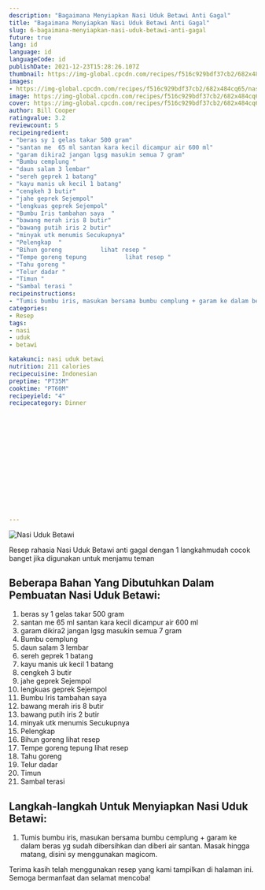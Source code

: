```yaml
---
description: "Bagaimana Menyiapkan Nasi Uduk Betawi Anti Gagal"
title: "Bagaimana Menyiapkan Nasi Uduk Betawi Anti Gagal"
slug: 6-bagaimana-menyiapkan-nasi-uduk-betawi-anti-gagal
future: true
lang: id
language: id
languageCode: id
publishDate: 2021-12-23T15:28:26.107Z 
thumbnail: https://img-global.cpcdn.com/recipes/f516c929bdf37cb2/682x484cq65/nasi-uduk-betawi-foto-resep-utama.webp
images:
- https://img-global.cpcdn.com/recipes/f516c929bdf37cb2/682x484cq65/nasi-uduk-betawi-foto-resep-utama.webp
image: https://img-global.cpcdn.com/recipes/f516c929bdf37cb2/682x484cq65/nasi-uduk-betawi-foto-resep-utama.webp
cover: https://img-global.cpcdn.com/recipes/f516c929bdf37cb2/682x484cq65/nasi-uduk-betawi-foto-resep-utama.webp
author: Bill Cooper
ratingvalue: 3.2
reviewcount: 5
recipeingredient:
- "beras sy 1 gelas takar 500 gram"
- "santan me  65 ml santan kara kecil dicampur air 600 ml"
- "garam dikira2 jangan lgsg masukin semua 7 gram"
- "Bumbu cemplung "
- "daun salam 3 lembar"
- "sereh geprek 1 batang"
- "kayu manis uk kecil 1 batang"
- "cengkeh 3 butir"
- "jahe geprek Sejempol"
- "lengkuas geprek Sejempol"
- "Bumbu Iris tambahan saya  "
- "bawang merah iris 8 butir"
- "bawang putih iris 2 butir"
- "minyak utk menumis Secukupnya"
- "Pelengkap  "
- "Bihun goreng           lihat resep "
- "Tempe goreng tepung           lihat resep "
- "Tahu goreng "
- "Telur dadar "
- "Timun "
- "Sambal terasi "
recipeinstructions:
- "Tumis bumbu iris, masukan bersama bumbu cemplung + garam ke dalam beras yg sudah dibersihkan dan diberi air santan. Masak hingga matang, disini sy menggunakan magicom."
categories:
- Resep
tags:
- nasi
- uduk
- betawi

katakunci: nasi uduk betawi 
nutrition: 211 calories
recipecuisine: Indonesian
preptime: "PT35M"
cooktime: "PT60M"
recipeyield: "4"
recipecategory: Dinner


     
    
    
    
    
    
    
    
    
    
    
      
    
---
```



![Nasi Uduk Betawi](https://img-global.cpcdn.com/recipes/f516c929bdf37cb2/682x484cq65/nasi-uduk-betawi-foto-resep-utama.webp)

Resep rahasia Nasi Uduk Betawi  anti gagal dengan 1 langkahmudah cocok banget jika digunakan untuk menjamu teman

<!--inarticleads1-->

## Beberapa Bahan Yang Dibutuhkan Dalam Pembuatan Nasi Uduk Betawi:

1. beras sy 1 gelas takar 500 gram
1. santan me  65 ml santan kara kecil dicampur air 600 ml
1. garam dikira2 jangan lgsg masukin semua 7 gram
1. Bumbu cemplung 
1. daun salam 3 lembar
1. sereh geprek 1 batang
1. kayu manis uk kecil 1 batang
1. cengkeh 3 butir
1. jahe geprek Sejempol
1. lengkuas geprek Sejempol
1. Bumbu Iris tambahan saya  
1. bawang merah iris 8 butir
1. bawang putih iris 2 butir
1. minyak utk menumis Secukupnya
1. Pelengkap  
1. Bihun goreng           lihat resep 
1. Tempe goreng tepung           lihat resep 
1. Tahu goreng 
1. Telur dadar 
1. Timun 
1. Sambal terasi 



<!--inarticleads2-->

## Langkah-langkah Untuk Menyiapkan Nasi Uduk Betawi:

1. Tumis bumbu iris, masukan bersama bumbu cemplung + garam ke dalam beras yg sudah dibersihkan dan diberi air santan. Masak hingga matang, disini sy menggunakan magicom.




Terima kasih telah menggunakan resep yang kami tampilkan di halaman ini. Semoga bermanfaat dan selamat mencoba!
